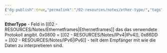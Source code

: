 ```yaml
---
{"dg-publish":true,"permalink":"/02-resources/notes/ether-type/","tags":["ethernet/protokoll","rahmen/identifikation","informatik/netzwerk"],"noteIcon":"","updated":"2025-09-10T16:35:16.000+02:00"}
---
```



**EtherType** - Feld in [[02 - RESOURCES/Notes/Ethernetframes\|Ethernetframes]] das das verwendete Protokoll angibt.
0x0800 = [[02 - RESOURCES/Notes/IPv4\|IPv4]], 0x86DD = [[02 - RESOURCES/Notes/IPv6\|IPv6]] - teilt dem Empfänger mit wie die Daten zu interpretieren sind.